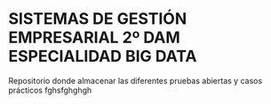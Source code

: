 # SISTEMAS DE GESTIÓN EMPRESARIAL 2º DAM ESPECIALIDAD BIG DATA
Repositorio donde almacenar las diferentes pruebas abiertas y casos prácticos
fghsfghghgh
